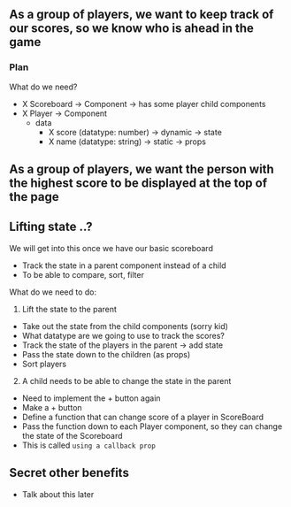 ## As a group of players, we want to keep track of our scores, so we know who is ahead in the game

### Plan

What do we need?

- X Scoreboard -> Component -> has some player child components
- X Player -> Component
  - data
    - X score (datatype: number) -> dynamic -> state
    - X name (datatype: string) -> static -> props

## As a group of players, we want the person with the highest score to be displayed at the top of the page

## Lifting state ..?

We will get into this once we have our basic scoreboard

- Track the state in a parent component instead of a child
- To be able to compare, sort, filter

What do we need to do:

1. Lift the state to the parent

- Take out the state from the child components (sorry kid)
- What datatype are we going to use to track the scores?
- Track the state of the players in the parent -> add state
- Pass the state down to the children (as props)
- Sort players

2. A child needs to be able to change the state in the parent

- Need to implement the + button again
- Make a + button
- Define a function that can change score of a player in ScoreBoard
- Pass the function down to each Player component, so they can change the state of the Scoreboard
- This is called `using a callback prop`

## Secret other benefits

- Talk about this later
